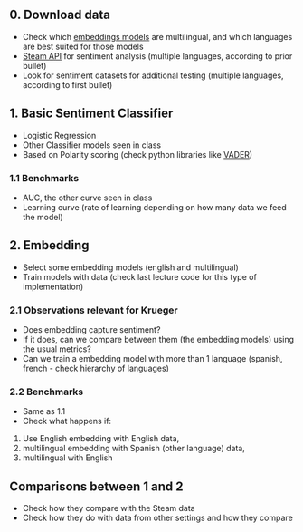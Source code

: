 ## 0. Download data

* Check which [embeddings models](https://sbert.net/docs/sentence_transformer/pretrained_models.html) are multilingual, and which languages are best suited for those models
* [Steam API](https://partner.steamgames.com/doc/store/getreviews) for sentiment analysis (multiple languages, according to prior bullet)
* Look for sentiment datasets for additional testing (multiple languages, according to first bullet)

## 1. Basic Sentiment Classifier

* Logistic Regression
* Other Classifier models seen in class
* Based on Polarity scoring (check python libraries like [VADER](https://melaniewalsh.github.io/Intro-Cultural-Analytics/05-Text-Analysis/04-Sentiment-Analysis.html))

### 1.1 Benchmarks

* AUC, the other curve seen in class
* Learning curve (rate of learning depending on how many data we feed the model)

## 2. Embedding 

* Select some embedding models (english and multilingual)
* Train models with data (check last lecture code for this type of implementation)

### 2.1 Observations relevant for Krueger

* Does embedding capture sentiment? 
* If it does, can we compare between them (the embedding models) using the usual metrics?
* Can we train a embedding model with more than 1 language (spanish, french - check hierarchy of languages)

### 2.2 Benchmarks

* Same as 1.1
* Check what happens if: 
1. Use English embedding with English data, 
2. multilingual embedding with Spanish (other language) data, 
3. multilingual with English

## Comparisons between 1 and 2

* Check how they compare with the Steam data
* Check how they do with data from other settings and how they compare
